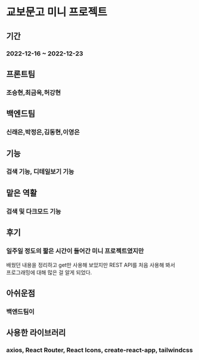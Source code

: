 # 교보문고 미니 프로젝트


## 기간

### 2022-12-16 ~ 2022-12-23<br>


## 프론트팀

### 조승현,최금옥,허강현<br>


## 백엔드팀

### 신래은,박정은,김동현,이영은<br>


## 기능<br>


### 검색 기능, 디테일보기 기능<br>


## 맡은 역활


### 검색 및 다크모드 기능<br>


## 후기


### 일주일 정도의 짧은 시간이 들어간 미니 프로젝트였지만<br>
배웠던 내용을 정리하고 get만 사용해 보았지만 REST API를 처음 사용해 봐서<br>
프로그래밍에 대해 많은 걸 알게 되었다.<br>

## 아쉬운점

### 백엔드팀이


## 사용한 라이브러리

### axios, React Router, React Icons, create-react-app, tailwindcss
